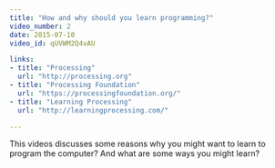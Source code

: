 ```yaml
---
title: "How and why should you learn programming?"
video_number: 2
date: 2015-07-10
video_id: qUVWM2Q4vAU

links: 
- title: "Processing"
  url: "http://processing.org"
- title: "Processing Foundation"
  url: "https://processingfoundation.org/"
- title: "Learning Processing"
  url: "http://learningprocessing.com/"

---
```


This videos discusses some reasons why you might want to learn to program the computer?  And what are some ways you might learn?